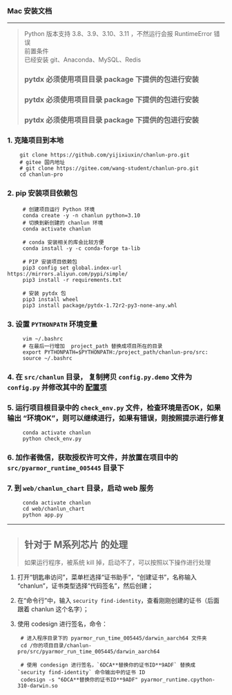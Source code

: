 ### Mac 安装文档

---

> Python 版本支持 3.8、3.9、3.10、3.11 ，不然运行会报 RuntimeError 错误  
> 前置条件  
> 已经安装 git、Anaconda、MySQL、Redis
> ### pytdx 必须使用项目目录 package 下提供的包进行安装
> ### pytdx 必须使用项目目录 package 下提供的包进行安装
> ### pytdx 必须使用项目目录 package 下提供的包进行安装

### 1. 克隆项目到本地

        git clone https://github.com/yijixiuxin/chanlun-pro.git
        # gitee 国内地址
        # git clone https://gitee.com/wang-student/chanlun-pro.git
        cd chanlun-pro

### 2. pip 安装项目依赖包

         # 创建项目运行 Python 环境
         conda create -y -n chanlun python=3.10
         # 切换到新创建的 chanlun 环境  
         conda activate chanlun
             
         # conda 安装相关的库会比较方便
         conda install -y -c conda-forge ta-lib  
             
         # PIP 安装项目依赖包
         pip3 config set global.index-url https://mirrors.aliyun.com/pypi/simple/
         pip3 install -r requirements.txt
             
         # 安装 pytdx 包
         pip3 install wheel
         pip3 install package/pytdx-1.72r2-py3-none-any.whl

### 3. 设置 `PYTHONPATH` 环境变量

         vim ~/.bashrc
         # 在最后一行增加  project_path 替换成项目所在的目录
         export PYTHONPATH=$PYTHONPATH:/project_path/chanlun-pro/src:
         source ~/.bashrc

### 4. 在 `src/chanlun` 目录， 复制拷贝 `config.py.demo` 文件为 `config.py` 并修改其中的 [配置项](配置文件说明.md)

### 5. 运行项目根目录中的 `check_env.py` 文件，检查环境是否OK，如果输出 “环境OK”，则可以继续进行，如果有错误，则按照提示进行修复

         conda activate chanlun
         python check_env.py

### 6. 加作者微信，获取授权许可文件，并放置在项目中的 `src/pyarmor_runtime_005445` 目录下

### 7. 到 `web/chanlun_chart` 目录，启动 web 服务

         conda activate chanlun
         cd web/chanlun_chart
         python app.py



---

> ## 针对于 M系列芯片 的处理  
> 
> 如果运行程序，被系统 kill 掉，启动不了，可以按照以下操作进行处理


1. 打开“钥匙串访问”，菜单栏选择“证书助手”，“创建证书”，名称输入 “chanlun”，证书类型选择“代码签名”，然后创建；

2. 在“命令行”中，输入 `security find-identity`，查看刚刚创建的证书（后面跟着 chanlun 这个名字）；

3. 使用 codesign 进行签名，命令：
        
        # 进入程序目录下的 pyarmor_run_time_005445/darwin_aarch64 文件夹
        cd /你的项目目录/chanlun-pro/src/pyarmor_run_time_005445/darwin_aarch64

        # 使用 condesign 进行签名，`6DCA**替换你的证书ID**9ADF` 替换成 `security find-identity` 命令输出中的证书 ID
        codesign -s "6DCA**替换你的证书ID**9ADF" pyarmor_runtime.cpython-310-darwin.so
        
